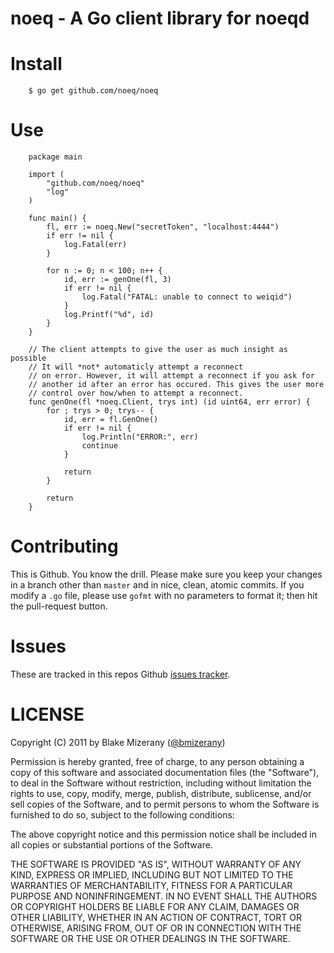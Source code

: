 # noeq - A Go client library for noeqd

# Install

		$ go get github.com/noeq/noeq

# Use

		package main

		import (
			"github.com/noeq/noeq"
			"log"
		)

		func main() {
			fl, err := noeq.New("secretToken", "localhost:4444")
			if err != nil {
				log.Fatal(err)
			}

			for n := 0; n < 100; n++ {
				id, err := genOne(fl, 3)
				if err != nil {
					log.Fatal("FATAL: unable to connect to weiqid")
				}
				log.Printf("%d", id)
			}
		}

		// The client attempts to give the user as much insight as possible
		// It will *not* automaticly attempt a reconnect
		// on error. However, it will attempt a reconnect if you ask for
		// another id after an error has occured. This gives the user more
		// control over how/when to attempt a reconnect.
		func genOne(fl *noeq.Client, trys int) (id uint64, err error) {
			for ; trys > 0; trys-- {
				id, err = fl.GenOne()
				if err != nil {
					log.Println("ERROR:", err)
					continue
				}

				return
			}

			return
		}

# Contributing

This is Github. You know the drill. Please make sure you keep your changes in a
branch other than `master` and in nice, clean, atomic commits. If you modify a
`.go` file, please use `gofmt` with no parameters to format it; then hit the
pull-request button.

# Issues

These are tracked in this repos Github [issues tracker](http://github.com/noeq/noeq/issues).

# LICENSE

Copyright (C) 2011 by Blake Mizerany ([@bmizerany](http://twitter.com/bmizerany))

Permission is hereby granted, free of charge, to any person obtaining a copy
of this software and associated documentation files (the "Software"), to deal
in the Software without restriction, including without limitation the rights
to use, copy, modify, merge, publish, distribute, sublicense, and/or sell
copies of the Software, and to permit persons to whom the Software is
furnished to do so, subject to the following conditions:

The above copyright notice and this permission notice shall be included in
all copies or substantial portions of the Software.

THE SOFTWARE IS PROVIDED "AS IS", WITHOUT WARRANTY OF ANY KIND, EXPRESS OR
IMPLIED, INCLUDING BUT NOT LIMITED TO THE WARRANTIES OF MERCHANTABILITY,
FITNESS FOR A PARTICULAR PURPOSE AND NONINFRINGEMENT. IN NO EVENT SHALL THE
AUTHORS OR COPYRIGHT HOLDERS BE LIABLE FOR ANY CLAIM, DAMAGES OR OTHER
LIABILITY, WHETHER IN AN ACTION OF CONTRACT, TORT OR OTHERWISE, ARISING FROM,
OUT OF OR IN CONNECTION WITH THE SOFTWARE OR THE USE OR OTHER DEALINGS IN
THE SOFTWARE. 
